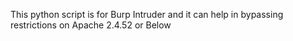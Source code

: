This python script is for Burp Intruder and it can help in bypassing restrictions on Apache 2.4.52 or Below

